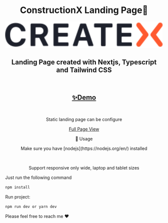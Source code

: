 <h1 align="center">ConstructionX Landing Page🏢</h1>
<p align="center">
<img width="700" src="https://github.com/Semcester/ConstructionX/blob/main/public/images/logo.svg" alt="cli output"/>

</p>

<h2 align="center">Landing Page created with Nextjs, Typescript and Tailwind CSS</h2><br /> 

 <h2 align="center"><a align="center" href="https://cunstruction-x.vercel.app/">✨Demo</a></h2>
 <br />

<p align="center">Static landing page can be configure</p>

<p align="center">
  <a align="center" href="https://github.com/Semcester/ConstructionX/issues/1#issue-1174618784">Full Page View</a>
</p>







 <p align=center>🚀 Usage</p>

<p align="center">Make sure you have [nodejs](https://nodejs.org/en/) installed</p>
<br />

<p align="center">Support responsive only wide, laptop and tablet sizes</p>

Just run the following command

```sh
npm install
```

Run project:

```sh
npm run dev or yarn dev
```


Please feel free to reach me ❤️
